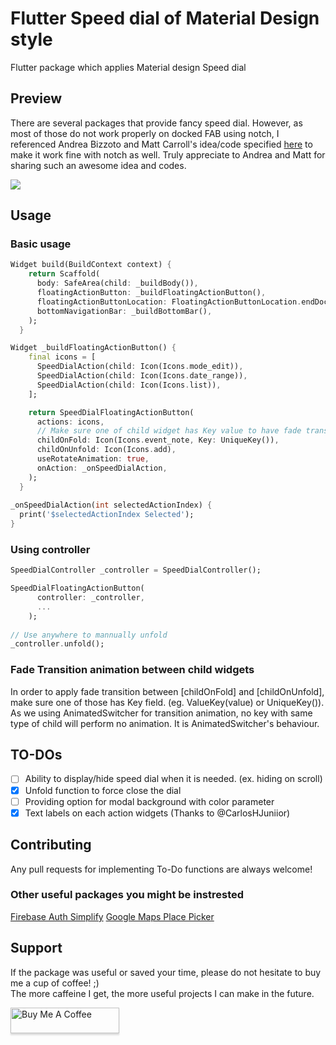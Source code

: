 # Flutter Speed dial of Material Design style

Flutter package which applies Material design Speed dial

## Preview
There are several packages that provide fancy speed dial.
However, as most of those do not work properly on docked FAB using notch, I referenced Andrea Bizzoto and Matt Carroll's idea/code specified [here](https://medium.com/coding-with-flutter/flutter-bottomappbar-navigation-with-fab-8b962bb55013) to make it work fine with notch as well.
Truly appreciate to Andrea and Matt for sharing such an awesome idea and codes.

![](screenshots/sample_screen.gif)

## Usage

### Basic usage
```dart
Widget build(BuildContext context) {
    return Scaffold(
      body: SafeArea(child: _buildBody()),
      floatingActionButton: _buildFloatingActionButton(),
      floatingActionButtonLocation: FloatingActionButtonLocation.endDocked,
      bottomNavigationBar: _buildBottomBar(),
    );
  }

Widget _buildFloatingActionButton() {
    final icons = [
      SpeedDialAction(child: Icon(Icons.mode_edit)),
      SpeedDialAction(child: Icon(Icons.date_range)),
      SpeedDialAction(child: Icon(Icons.list)),
    ];

    return SpeedDialFloatingActionButton(
      actions: icons,
      // Make sure one of child widget has Key value to have fade transition if widgets are same type.
      childOnFold: Icon(Icons.event_note, Key: UniqueKey()),
      childOnUnfold: Icon(Icons.add),
      useRotateAnimation: true,
      onAction: _onSpeedDialAction,
    );
  }
  
_onSpeedDialAction(int selectedActionIndex) {
  print('$selectedActionIndex Selected');
}
```

### Using controller
```dart
SpeedDialController _controller = SpeedDialController();

SpeedDialFloatingActionButton(
      controller: _controller,
      ...
    );
    
// Use anywhere to mannually unfold
_controller.unfold();
```

### Fade Transition animation between child widgets
In order to apply fade transition between [childOnFold] and [childOnUnfold], make sure one of those has Key field. (eg. ValueKey<int>(value) or UniqueKey()).
As we using AnimatedSwitcher for transition animation, no key with same type of child will perform no animation. It is AnimatedSwitcher's behaviour.
    
## TO-DOs
- [ ] Ability to display/hide speed dial when it is needed. (ex. hiding on scroll)
- [X] Unfold function to force close the dial
- [ ] Providing option for modal background with color parameter
- [X] Text labels on each action widgets (Thanks to @CarlosHJuniior)

## Contributing
Any pull requests for implementing To-Do functions are always welcome!

### Other useful packages you might be instrested
[Firebase Auth Simplify](https://pub.dev/packages/firebase_auth_simplify) 
[Google Maps Place Picker](https://pub.dev/packages/google_maps_place_picker)

## Support
If the package was useful or saved your time, please do not hesitate to buy me a cup of coffee! ;)  
The more caffeine I get, the more useful projects I can make in the future. 

<a href="https://www.buymeacoffee.com/Oj17EcZ" target="_blank"><img src="https://www.buymeacoffee.com/assets/img/custom_images/orange_img.png" alt="Buy Me A Coffee" style="height: 41px !important;width: 174px !important;box-shadow: 0px 3px 2px 0px rgba(190, 190, 190, 0.5) !important;-webkit-box-shadow: 0px 3px 2px 0px rgba(190, 190, 190, 0.5) !important;" ></a>

